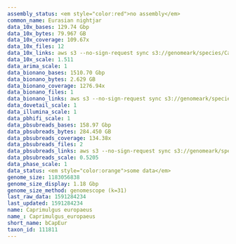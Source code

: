 ```yaml
---
assembly_status: <em style="color:red">no assembly</em>
common_name: Eurasian nightjar
data_10x_bases: 129.74 Gbp
data_10x_bytes: 79.967 GB
data_10x_coverage: 109.67x
data_10x_files: 12
data_10x_links: aws s3 --no-sign-request sync s3://genomeark/species/Caprimulgus_europaeus/bCapEur3/genomic_data/10x/ .<br>
data_10x_scale: 1.511
data_arima_scale: 1
data_bionano_bases: 1510.70 Gbp
data_bionano_bytes: 2.629 GB
data_bionano_coverage: 1276.94x
data_bionano_files: 1
data_bionano_links: aws s3 --no-sign-request sync s3://genomeark/species/Caprimulgus_europaeus/bCapEur3/genomic_data/bionano/ .<br>
data_dovetail_scale: 1
data_illumina_scale: 1
data_pbhifi_scale: 1
data_pbsubreads_bases: 158.97 Gbp
data_pbsubreads_bytes: 284.450 GB
data_pbsubreads_coverage: 134.38x
data_pbsubreads_files: 2
data_pbsubreads_links: aws s3 --no-sign-request sync s3://genomeark/species/Caprimulgus_europaeus/bCapEur3/genomic_data/pacbio/ . --exclude "*ccs.bam*"<br>
data_pbsubreads_scale: 0.5205
data_phase_scale: 1
data_status: <em style="color:orange">some data</em>
genome_size: 1183056838
genome_size_display: 1.18 Gbp
genome_size_method: genomescope (k=31)
last_raw_data: 1591284234
last_updated: 1591284234
name: Caprimulgus europaeus
name_: Caprimulgus_europaeus
short_name: bCapEur
taxon_id: 111811
---
```

